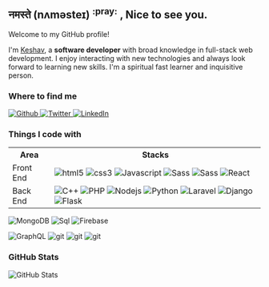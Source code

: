 <h2>नमस्ते (nʌməsteɪ) <sup>:pray:</sup> , Nice to see you.</h2>

<p>Welcome to my GitHub profile!</p>
<p>I'm <a href="https://mekkj98.github.io">Keshav</a>, a <strong>software developer</strong> with broad knowledge in full-stack web development. I enjoy interacting with new technologies and always look forward to learning new skills. I'm a spiritual fast learner and inquisitive person.</p>

<h3>Where to find me</h3>
<p>
  <a href="https://github.com/mekkj98" target="_blank">
    <img alt="Github" src="https://img.shields.io/badge/GitHub-%2312100E.svg?&style=for-the-badge&logo=Github&logoColor=white" />
  </a> 
  <a href="https://twitter.com/mekkj98" target="_blank">
    <img alt="Twitter" src="https://img.shields.io/badge/twitter-%231DA1F2.svg?&style=for-the-badge&logo=twitter&logoColor=white" />
  </a>
  <a href="https://www.linkedin.com/in/mekkj98" target="_blank">
    <img alt="LinkedIn" src="https://img.shields.io/badge/linkedin-%230077B5.svg?&style=for-the-badge&logo=linkedin&logoColor=white" />
  </a>
</p>
<h3>Things I code with</h3>
<table>
  <tr>
    <th>Area</th>
    <th>Stacks</th>
  </tr>
  <tr>
    <td>Front End</td>
    <td>
      <img alt="html5" src="https://img.shields.io/badge/-HTML5-E34F26?style=flat-square&logo=html5&logoColor=white" />
      <img alt="css3" src="https://img.shields.io/badge/-CSS3-E34F26?style=flat-square&logo=CSS3&logoColor=white" />
      <img alt="Javascript" src="https://img.shields.io/badge/-JavaScript-E34F26?style=flat-square&logo=Javascript&logoColor=white" />
      <img alt="Sass" src="https://img.shields.io/badge/-Sass-CC6699?style=flat-square&logo=sass&logoColor=white" />
      <img alt="Sass" src="https://img.shields.io/badge/-Bootstrap-7952b3?style=flat-square&logo=bootstrap&logoColor=white" />
      <img alt="React" src="https://img.shields.io/badge/-React-20232a?style=flat-square&logo=react&logoColor=white" />
    </td>
  </tr>
  <tr>
    <td>Back End</td>
    <td>
      <img alt="C++" src="https://img.shields.io/badge/C++-0077cc?style=flat-square&logo=C&logoColor=white" />
      <img alt="PHP" src="https://img.shields.io/badge/PHP-4F5B93?style=flat-square&logo=PHP&logoColor=white" />
      <img alt="Nodejs" src="https://img.shields.io/badge/Nodejs-43853d?style=flat-square&logo=Node.js&logoColor=white" />
      <img alt="Python" src="https://img.shields.io/badge/Python-2b5b84?style=flat-square&logo=Python&logoColor=white" />
      <img alt="Laravel" src="https://img.shields.io/badge/Laravel-ff2d20?style=flat-square&logo=Laravel&logoColor=white" />
      <img alt="Django" src="https://img.shields.io/badge/Django-0C3C26?style=flat-square&logo=Django&logoColor=white" />
      <img alt="Flask" src="https://img.shields.io/badge/Flask-ddd?style=flat-square&logo=Flask&logoColor=black" />
    </td>
  </tr>
</table>
<p>
  <img alt="MongoDB" src="https://img.shields.io/badge/-MongoDB-13aa52?style=flat-square&logo=mongodb&logoColor=white" />
  <img alt="Sql" src="https://img.shields.io/badge/SQL-E34F26?style=flat-square&logo=Mysql&logoColor=white" />
  <img alt="Firebase" src="https://img.shields.io/badge/Firebase-FFA611?style=flat-square&logo=Firebase&logoColor=white" />
</p>
<p>
  <img alt="GraphQL" src="https://img.shields.io/badge/-GraphQL-E10098?style=flat-square&logo=graphql&logoColor=white" />
  <img alt="git" src="https://img.shields.io/badge/-Git-F05032?style=flat-square&logo=git&logoColor=white" />
  <img alt="git" src="https://img.shields.io/badge/-Linux-185886?style=flat-square&logo=linux&logoColor=white" />
  <img alt="git" src="https://img.shields.io/badge/-VsCode-185886?style=flat-square&logo=VsCode&logoColor=white" />
</p>

<h3>GitHub Stats</h3>
<img src="https://github-readme-stats.vercel.app/api?username=mekkj98&amp;show_icons=true" alt="GitHub Stats">
